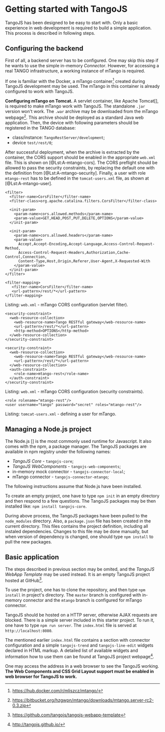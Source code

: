 # Getting started with TangoJS

TangoJS has been designed to be easy to start with. Only a basic experience
in web development is required to build a simple application. This process
is described in following steps.

## Configuring the backend

First of all, a backend server has to be configured. One may skip this step if
he wants to use the simple in-memory *Connector*. However, for accessing a real
TANGO infrastructure, a working instance of mTango is required.

If one is familiar with the Docker, a mTango container[^A-mtango-docker]
created during TangoJS development may be used. The mTango in this container
is already configured to work with TangoJS.

[^A-mtango-docker]: <https://hub.docker.com/r/mliszcz/mtango/>

**Configuring mTango on Tomcat.**
A servlet container, like Apache Tomcat[], is required to make mTango work
with TangoJS. The standalone `.jar` version won't work. The `.war` archive may
be downloaded from the mTango webpage[^A-mtango-war]. This archive should be
deployed as a standard Java web application. Then, the device with following
parameters should be registered in the TANGO database:

* class/instance: `TangoRestServer/development`;
* device `test/rest/0`;

[^A-mtango-war]: <https://bitbucket.org/hzgwpn/mtango/downloads/mtango.server-rc2-0.3.zip>

After successful deployment, when the archive is extracted by the container,
the CORS support should be enabled in the appropriate `web.xml` file. This is
shown on [@Lst:A-mtango-cors]. The CORS preflight should be allowed to pass
the security constraints, by replacing the default one with the definition from
[@Lst:A-mtango-security].
Finally, a user with role `mtango-rest` has to be defined in the
`tomcat-users.xml` file, as shown at [@Lst:A-mtango-user].

```{#lst:A-mtango-cors .xml}
<filter>
  <filter-name>CorsFilter</filter-name>
  <filter-class>org.apache.catalina.filters.CorsFilter</filter-class>

  <init-param>
    <param-name>cors.allowed.methods</param-name>
    <param-value>GET,HEAD,POST,PUT,DELETE,OPTIONS</param-value>
  </init-param>

  <init-param>
    <param-name>cors.allowed.headers</param-name>
    <param-value>
      Accept,Accept-Encoding,Accept-Language,Access-Control-Request-Method,
      Access-Control-Request-Headers,Authorization,Cache-Control,Connection,
      Content-Type,Host,Origin,Referer,User-Agent,X-Requested-With
    </param-value>
  </init-param>
</filter>

<filter-mapping>
   <filter-name>CorsFilter</filter-name>
   <url-pattern>/rest/*</url-pattern>
</filter-mapping>
```
Listing: `web.xml` - mTango CORS configuration (servlet filter).

```{#lst:A-mtango-security .xml}
<security-constraint>
  <web-resource-collection>
    <web-resource-name>Tango RESTful gateway</web-resource-name>
    <url-pattern>/rest/*</url-pattern>
    <http-method>OPTIONS</http-method>
  </web-resource-collection>
</security-constraint>

<security-constraint>
  <web-resource-collection>
    <web-resource-name>Tango RESTful gateway</web-resource-name>
    <url-pattern>/rest/*</url-pattern>
  </web-resource-collection>
  <auth-constraint>
    <role-name>mtango-rest</role-name>
  </auth-constraint>
</security-constraint>
```
Listing: `web.xml` - mTango CORS configuration (security constraints).

```{#lst:A-mtango-user .xml}
<role rolename="mtango-rest"/>
<user username="tango" password="secret" roles="mtango-rest"/>
```
Listing: `tomcat-users.xml` - defining a user for mTango.

## Managing a Node.js project

The Node.js [] is the most commonly used runtime for Javascript. It also comes
with the npm, a package manager. The TangoJS packages are available in npm
registry under the following names:

* *TangoJS Core* - `tangojs-core`;
* *TangoJS WebComponents* - `tangojs-web-components`;
* in-memory mock connector - `tangojs-connector-local`;
* mTango connector - `tangojs-connector-mtango`;

The following instructions assume that Node.js have been installed.

To create an empty project, one have to type `npm init` in an empty directory
and then respond to a few questions. The TangoJS packages may be then installed
like: `npm install tangojs-core`.

During above process,
the TangoJS packages have been pulled to the `node_modules` directory.
Also, a `package.json` file has been created in the current directory.
This files contains the project definition, including all instaled
dependencies. Changes to this file may be done manually, but when version
of dependency is changed, one should type `npm install` to pull the new
packages.

## Basic application

The steps described in previous section may be omited, and the *TangoJS WebApp
Template* may be used instead. It is an empty TangoJS project hosted at
GitHub[^A-tangojs-webapp-link].

[^A-tangojs-webapp-link]: <https://github.com/tangojs/tangojs-webapp-template>

To use the project, one has to clone the repository, and then type
`npm install` in project's directory. The `master` branch is configured with
in-memory connector and the `mtango` branch is configured for mTango connector.

TangoJS should be hosted on a HTTP server, otherwise AJAX requests are blocked.
There is a simple server included in this starter project. To run it, one have
to type `npm run server`. The `index.html` file is served at
`http://localhost:8080`.

The mentioned earlier `index.html` file contains a section with connector
configuration and a simple `tangojs-trend` and `tangojs-line-edit` widgets
declared in HTML markup. A detailed list of available widgets and information
how to use them can be found at TangoJS project webpage[^A-tangojs-link].

[^A-tangojs-link]: <http://tangojs.github.io/>

One may access the address in a web browser to see the TangoJS working.
**The Web Components and CSS Grid Layout support must be enabled in web browser
for TangoJS to work.**
